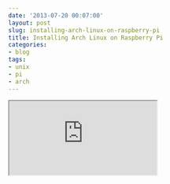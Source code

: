 ```yaml
---
date: '2013-07-20 00:07:00'
layout: post
slug: installing-arch-linux-on-raspberry-pi
title: Installing Arch Linux on Raspberry Pi
categories:
- blog
tags:
- unix
- pi
- arch
---
```


<div class="youtube"><iframe src="http://www.youtube.com/embed/ktta8hbJ-UY"></iframe></div>

